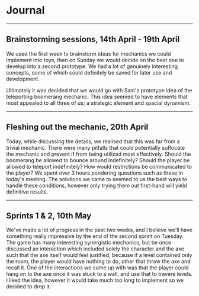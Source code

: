 # Journal

---

## Brainstorming sessions, 14th April - 19th April

We used the first week to brainstorm ideas for mechanics we could implement into toys, then on Sunday we would decide on the best one to develop into a second prototype. We had a lot of genuinely
interesting concepts, some of which could definitely be saved for later use and development.

Ultimately it was decided that we would go with Sam's prototype idea of the teleporting boomerang mechanic. This idea seemed to have elements that most appealed to all three of us; a strategic element and
spacial dynamism.

---

## Fleshing out the mechanic, 20th April

Today, while discussing the details, we realised that this was far from a trivial mechanic. There were many pitfalls that could potentially suffocate the mechanic and prevent if from being utilized most
effectively. Should the boomerang be allowed to bounce around indefinitely? Should the player be allowed to teleport indefinitely? How would restrictions be communicated to the player? We spent over 3
hours pondering questions such as these in today's meeting. The solutions we came to seemed to us the best ways to handle these conditions, however only trying them out first-hand will yield definitive
results.

---

## Sprints 1 & 2, 10th May

We've made a lot of progress in the past two weeks, and I believe we'll have something really impressive by the end of the second sprint on Tuesday. The game has many interesting synergistic mechanics, 
but be once discussed an interaction which included solely the character and the axe such that the axe itself would feel justified, because if a level contained only the room, the player would have
nothing to do, other that throw the axe and recall it. One of the interactions we came up with was that the player could
hang on to the axe once it was stuck to a wall, and use that to travere levels. I liked the idea, however it would take much too long to implement so we decided to drop it.